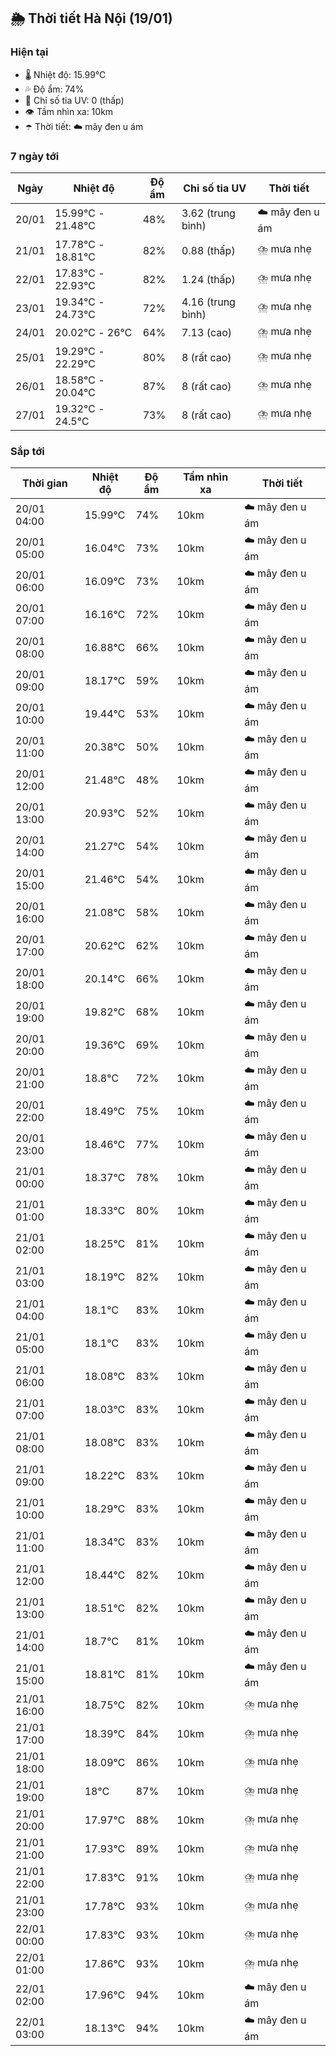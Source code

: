 ## 🌦️ Thời tiết Hà Nội (19/01)

### Hiện tại

- 🌡️ Nhiệt độ: 15.99℃
- 💦 Độ ẩm: 74%
- 🌟 Chỉ số tia UV: 0 (thấp)
- 👁️ Tầm nhìn xa: 10km
- ☂️ Thời tiết: ☁️ mây đen u ám

### 7 ngày tới

| Ngày | Nhiệt độ | Độ ẩm | Chỉ số tia UV | Thời tiết |
| --- | --- | --- | --- | --- |
| 20/01 | 15.99℃ - 21.48℃ | 48% | 3.62 (trung bình) | ☁️ mây đen u ám |
| 21/01 | 17.78℃ - 18.81℃ | 82% | 0.88 (thấp) | ⛈️ mưa nhẹ |
| 22/01 | 17.83℃ - 22.93℃ | 82% | 1.24 (thấp) | ⛈️ mưa nhẹ |
| 23/01 | 19.34℃ - 24.73℃ | 72% | 4.16 (trung bình) | ⛈️ mưa nhẹ |
| 24/01 | 20.02℃ - 26℃ | 64% | 7.13 (cao) | ⛈️ mưa nhẹ |
| 25/01 | 19.29℃ - 22.29℃ | 80% | 8 (rất cao) | ⛈️ mưa nhẹ |
| 26/01 | 18.58℃ - 20.04℃ | 87% | 8 (rất cao) | ⛈️ mưa nhẹ |
| 27/01 | 19.32℃ - 24.5℃ | 73% | 8 (rất cao) | ⛈️ mưa nhẹ |

### Sắp tới

| Thời gian | Nhiệt độ | Độ ẩm | Tầm nhìn xa | Thời tiết |
| --- | --- | --- | --- | --- |
| 20/01 04:00 | 15.99℃ | 74% | 10km | ☁️ mây đen u ám |
| 20/01 05:00 | 16.04℃ | 73% | 10km | ☁️ mây đen u ám |
| 20/01 06:00 | 16.09℃ | 73% | 10km | ☁️ mây đen u ám |
| 20/01 07:00 | 16.16℃ | 72% | 10km | ☁️ mây đen u ám |
| 20/01 08:00 | 16.88℃ | 66% | 10km | ☁️ mây đen u ám |
| 20/01 09:00 | 18.17℃ | 59% | 10km | ☁️ mây đen u ám |
| 20/01 10:00 | 19.44℃ | 53% | 10km | ☁️ mây đen u ám |
| 20/01 11:00 | 20.38℃ | 50% | 10km | ☁️ mây đen u ám |
| 20/01 12:00 | 21.48℃ | 48% | 10km | ☁️ mây đen u ám |
| 20/01 13:00 | 20.93℃ | 52% | 10km | ☁️ mây đen u ám |
| 20/01 14:00 | 21.27℃ | 54% | 10km | ☁️ mây đen u ám |
| 20/01 15:00 | 21.46℃ | 54% | 10km | ☁️ mây đen u ám |
| 20/01 16:00 | 21.08℃ | 58% | 10km | ☁️ mây đen u ám |
| 20/01 17:00 | 20.62℃ | 62% | 10km | ☁️ mây đen u ám |
| 20/01 18:00 | 20.14℃ | 66% | 10km | ☁️ mây đen u ám |
| 20/01 19:00 | 19.82℃ | 68% | 10km | ☁️ mây đen u ám |
| 20/01 20:00 | 19.36℃ | 69% | 10km | ☁️ mây đen u ám |
| 20/01 21:00 | 18.8℃ | 72% | 10km | ☁️ mây đen u ám |
| 20/01 22:00 | 18.49℃ | 75% | 10km | ☁️ mây đen u ám |
| 20/01 23:00 | 18.46℃ | 77% | 10km | ☁️ mây đen u ám |
| 21/01 00:00 | 18.37℃ | 78% | 10km | ☁️ mây đen u ám |
| 21/01 01:00 | 18.33℃ | 80% | 10km | ☁️ mây đen u ám |
| 21/01 02:00 | 18.25℃ | 81% | 10km | ☁️ mây đen u ám |
| 21/01 03:00 | 18.19℃ | 82% | 10km | ☁️ mây đen u ám |
| 21/01 04:00 | 18.1℃ | 83% | 10km | ☁️ mây đen u ám |
| 21/01 05:00 | 18.1℃ | 83% | 10km | ☁️ mây đen u ám |
| 21/01 06:00 | 18.08℃ | 83% | 10km | ☁️ mây đen u ám |
| 21/01 07:00 | 18.03℃ | 83% | 10km | ☁️ mây đen u ám |
| 21/01 08:00 | 18.08℃ | 83% | 10km | ☁️ mây đen u ám |
| 21/01 09:00 | 18.22℃ | 83% | 10km | ☁️ mây đen u ám |
| 21/01 10:00 | 18.29℃ | 83% | 10km | ☁️ mây đen u ám |
| 21/01 11:00 | 18.34℃ | 83% | 10km | ☁️ mây đen u ám |
| 21/01 12:00 | 18.44℃ | 82% | 10km | ☁️ mây đen u ám |
| 21/01 13:00 | 18.51℃ | 82% | 10km | ☁️ mây đen u ám |
| 21/01 14:00 | 18.7℃ | 81% | 10km | ☁️ mây đen u ám |
| 21/01 15:00 | 18.81℃ | 81% | 10km | ☁️ mây đen u ám |
| 21/01 16:00 | 18.75℃ | 82% | 10km | ⛈️ mưa nhẹ |
| 21/01 17:00 | 18.39℃ | 84% | 10km | ⛈️ mưa nhẹ |
| 21/01 18:00 | 18.09℃ | 86% | 10km | ⛈️ mưa nhẹ |
| 21/01 19:00 | 18℃ | 87% | 10km | ⛈️ mưa nhẹ |
| 21/01 20:00 | 17.97℃ | 88% | 10km | ⛈️ mưa nhẹ |
| 21/01 21:00 | 17.93℃ | 89% | 10km | ⛈️ mưa nhẹ |
| 21/01 22:00 | 17.83℃ | 91% | 10km | ⛈️ mưa nhẹ |
| 21/01 23:00 | 17.78℃ | 93% | 10km | ⛈️ mưa nhẹ |
| 22/01 00:00 | 17.83℃ | 93% | 10km | ⛈️ mưa nhẹ |
| 22/01 01:00 | 17.86℃ | 93% | 10km | ⛈️ mưa nhẹ |
| 22/01 02:00 | 17.96℃ | 94% | 10km | ☁️ mây đen u ám |
| 22/01 03:00 | 18.13℃ | 94% | 10km | ☁️ mây đen u ám |
